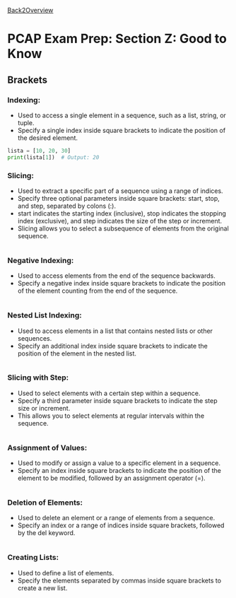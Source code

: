 [Back2Overview](https://github.com/jdmc/learning/blob/master/exam.md)  
# PCAP Exam Prep: Section Z: Good to Know

## Brackets

### Indexing:
- Used to access a single element in a sequence, such as a list, string, or tuple.
- Specify a single index inside square brackets to indicate the position of the desired element.
```python
lista = [10, 20, 30]
print(lista[1])  # Output: 20

```
### Slicing:
- Used to extract a specific part of a sequence using a range of indices.
- Specify three optional parameters inside square brackets: start, stop, and step, separated by colons (:).
- start indicates the starting index (inclusive), stop indicates the stopping index (exclusive), and step indicates the size of the step or increment.
- Slicing allows you to select a subsequence of elements from the original sequence.
```python

```
### Negative Indexing:
- Used to access elements from the end of the sequence backwards.
- Specify a negative index inside square brackets to indicate the position of the element counting from the end of the sequence.
```python

```
### Nested List Indexing:
- Used to access elements in a list that contains nested lists or other sequences.
- Specify an additional index inside square brackets to indicate the position of the element in the nested list.
```python

```
### Slicing with Step:
- Used to select elements with a certain step within a sequence.
- Specify a third parameter inside square brackets to indicate the step size or increment.
- This allows you to select elements at regular intervals within the sequence.
```python

```
### Assignment of Values:
- Used to modify or assign a value to a specific element in a sequence.
- Specify an index inside square brackets to indicate the position of the element to be modified, followed by an assignment operator (=).
```python

```
### Deletion of Elements:
- Used to delete an element or a range of elements from a sequence.
- Specify an index or a range of indices inside square brackets, followed by the del keyword.
```python

```
### Creating Lists:
- Used to define a list of elements.
- Specify the elements separated by commas inside square brackets to create a new list.
```python

```